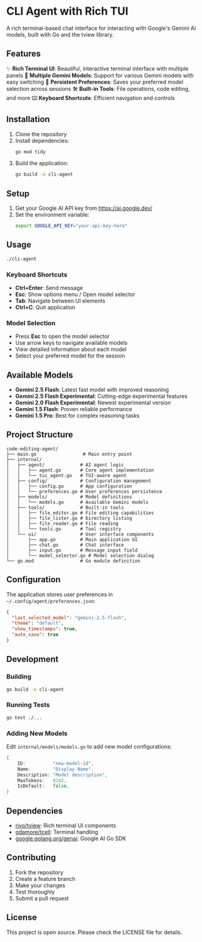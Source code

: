 # CLI Agent with Rich TUI

A rich terminal-based chat interface for interacting with Google's Gemini AI models, built with Go and the tview library.

## Features

✨ **Rich Terminal UI**: Beautiful, interactive terminal interface with multiple panels
🤖 **Multiple Gemini Models**: Support for various Gemini models with easy switching
💾 **Persistent Preferences**: Saves your preferred model selection across sessions
🛠️ **Built-in Tools**: File operations, code editing, and more
⌨️ **Keyboard Shortcuts**: Efficient navigation and controls

## Installation

1. Clone the repository
2. Install dependencies:
   ```bash
   go mod tidy
   ```
3. Build the application:
   ```bash
   go build -o cli-agent
   ```

## Setup

1. Get your Google AI API key from https://ai.google.dev/
2. Set the environment variable:
   ```bash
   export GOOGLE_API_KEY="your-api-key-here"
   ```

## Usage

```bash
./cli-agent
```

### Keyboard Shortcuts

- **Ctrl+Enter**: Send message
- **Esc**: Show options menu / Open model selector
- **Tab**: Navigate between UI elements
- **Ctrl+C**: Quit application

### Model Selection

- Press **Esc** to open the model selector
- Use arrow keys to navigate available models
- View detailed information about each model
- Select your preferred model for the session

## Available Models

- **Gemini 2.5 Flash**: Latest fast model with improved reasoning
- **Gemini 2.5 Flash Experimental**: Cutting-edge experimental features
- **Gemini 2.0 Flash Experimental**: Newest experimental version
- **Gemini 1.5 Flash**: Proven reliable performance
- **Gemini 1.5 Pro**: Best for complex reasoning tasks

## Project Structure

```
code-editing-agent/
├── main.go                 # Main entry point
├── internal/
│   ├── agent/             # AI agent logic
│   │   ├── agent.go       # Core agent implementation
│   │   └── tui_agent.go   # TUI-aware agent
│   ├── config/            # Configuration management
│   │   ├── config.go      # App configuration
│   │   └── preferences.go # User preferences persistence
│   ├── models/            # Model definitions
│   │   └── models.go      # Available Gemini models
│   ├── tools/             # Built-in tools
│   │   ├── file_editor.go # File editing capabilities
│   │   ├── file_lister.go # Directory listing
│   │   ├── file_reader.go # File reading
│   │   └── tools.go       # Tool registry
│   └── ui/                # User interface components
│       ├── app.go         # Main application UI
│       ├── chat.go        # Chat interface
│       ├── input.go       # Message input field
│       └── model_selector.go # Model selection dialog
└── go.mod                 # Go module definition
```

## Configuration

The application stores user preferences in `~/.config/agent/preferences.json`:

```json
{
  "last_selected_model": "gemini-2.5-flash",
  "theme": "default",
  "show_timestamps": true,
  "auto_save": true
}
```

## Development

### Building
```bash
go build -o cli-agent
```

### Running Tests
```bash
go test ./...
```

### Adding New Models

Edit `internal/models/models.go` to add new model configurations:

```go
{
    ID:          "new-model-id",
    Name:        "Display Name",
    Description: "Model description",
    MaxTokens:   8192,
    IsDefault:   false,
}
```

## Dependencies

- [rivo/tview](https://github.com/rivo/tview): Rich terminal UI components
- [gdamore/tcell](https://github.com/gdamore/tcell): Terminal handling
- [google.golang.org/genai](https://pkg.go.dev/google.golang.org/genai): Google AI Go SDK

## Contributing

1. Fork the repository
2. Create a feature branch
3. Make your changes
4. Test thoroughly
5. Submit a pull request

## License

This project is open source. Please check the LICENSE file for details.